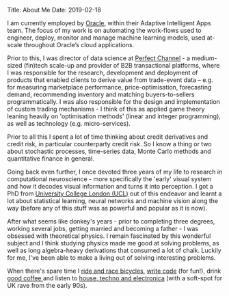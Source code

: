 Title: About Me
Date: 2019-02-18

I am currently employed by [Oracle](https://www.oracle.com), within their Adaptive Intelligent Apps team. The focus of my work is on automating the work-flows used to engineer, deploy, monitor and manage machine learning models, used at-scale throughout Oracle’s cloud applications.

Prior to this, I was director of data science at [Perfect Channel](https://www.perfectchannel.com) - a medium-sized (fin)tech scale-up and provider of B2B transactional platforms, where I was responsible for the research, development and deployment of products that enabled clients to derive value from trade-event data – e.g. for measuring marketplace performance, price-optimisation, forecasting demand, recommending inventory and matching buyers-to-sellers programmatically. I was also responsible for the design and implementation of custom trading mechanisms - I think of this as applied game theory leaning heavily on 'optimisation methods' (linear and integer programming), as well as technology (e.g. micro-services).

Prior to all this I spent a lot of time thinking about credit derivatives and credit risk, in particular counterparty credit risk. So I know a thing or two about stochastic processes, time-series data, Monte Carlo methods and quantitative finance in general.

Going back even further, I once devoted three years of my life to research in computational neuroscience - more specifically the 'early' visual system and how it decodes visual information and turns it into perception. I got a PhD from [University College London (UCL)](https://www.ucl.ac.uk/) out of this endeavor and learnt a lot about statistical learning, neural networks and machine vision along the way (before any of this stuff was as powerful and popular as it is now).

After what seems like donkey's years - prior to completing three degrees, working several jobs, getting married and becoming a father - I was obsessed with theoretical physics. I remain fascinated by this wonderful subject and I think studying physics made me good at solving problems, as well as long algebra-heavy derivations that consumed a lot of chalk. Luckily for me, I've been able to make a living out of solving interesting problems.

When there's spare time I [ride and race bicycles](https://www.strava.com/athletes/2026116), [write code](https://github.com/AlexIoannides) (for fun!), drink [good coffee ](https://www.hasbean.co.uk) and listen to [house, techno and electronica](https://soundcloud.com/user-616657739/sets) (with a soft-spot for UK rave from the early 90s).
